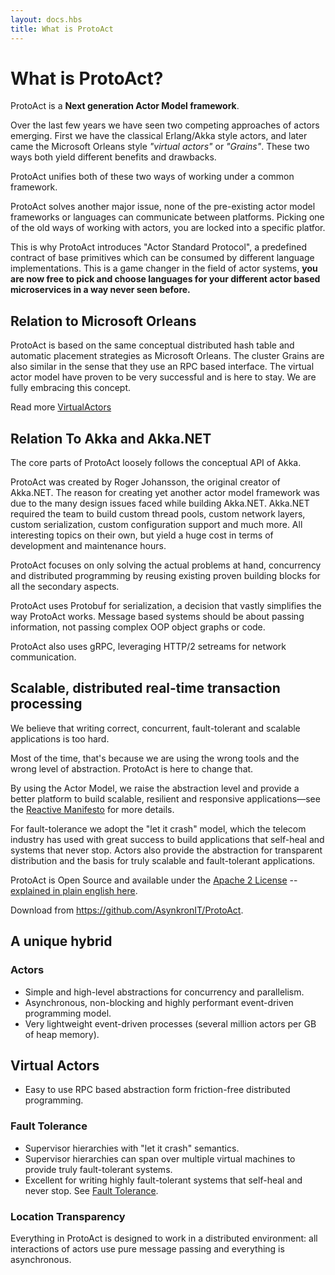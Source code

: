 ```yaml
---
layout: docs.hbs
title: What is ProtoAct
---
```

# What is ProtoAct?
ProtoAct is a **Next generation Actor Model framework**.

Over the last few years we have seen two competing approaches of actors emerging.
First we have the classical Erlang/Akka style actors, and later came the Microsoft Orleans style *"virtual actors"* or *"Grains"*.
These two ways both yield different benefits and drawbacks.

ProtoAct unifies both of these two ways of working under a common framework.

ProtoAct solves another major issue, none of the pre-existing actor model frameworks or languages can communicate between platforms.
Picking one of the old ways of working with actors, you are locked into a specific platfor.

This is why ProtoAct introduces "Actor Standard Protocol", a predefined contract of base primitives which can be consumed by different language implementations.
This is a game changer in the field of actor systems, **you are now free to pick and choose languages for your different actor based microservices in a way never seen before.**

## Relation to Microsoft Orleans
ProtoAct is based on the same conceptual distributed hash table and automatic placement strategies as Microsoft Orleans.
The cluster Grains are also similar in the sense that they use an RPC based interface.
The virtual actor model have proven to be very successful and is here to stay.
We are fully embracing this concept.

Read more [VirtualActors](VirtualActors)

## Relation To Akka and Akka.NET
The core parts of ProtoAct loosely follows the conceptual API of Akka.

ProtoAct was created by Roger Johansson, the original creator of Akka.NET.
The reason for creating yet another actor model framework was due to the many design issues faced while building Akka.NET.
Akka.NET required the team to build custom thread pools, custom network layers, custom serialization, custom configuration support and much more.
All interesting topics on their own, but yield a huge cost in terms of development and maintenance hours.

ProtoAct focuses on only solving the actual problems at hand, concurrency and distributed programming by reusing existing proven building blocks for all the
secondary aspects.

ProtoAct uses Protobuf for serialization, a decision that vastly simplifies the way ProtoAct works.
Message based systems should be about passing information, not passing complex OOP object graphs or code.

ProtoAct also uses gRPC, leveraging HTTP/2 setreams for network communication.

## Scalable, distributed real-time transaction processing
We believe that writing correct, concurrent, fault-tolerant and scalable applications is too hard.

Most of the time, that's because we are using the wrong tools and the wrong level of abstraction. ProtoAct is here to change that.

By using the Actor Model, we raise the abstraction level and provide a better platform to build scalable, resilient and responsive applications—see the [Reactive Manifesto](http://www.reactivemanifesto.org/) for more details.

For fault-tolerance we adopt the "let it crash" model, which the telecom industry has used with great success to build applications that self-heal and systems that never stop. Actors also provide the abstraction for transparent distribution and the basis for truly scalable and fault-tolerant applications.

ProtoAct is Open Source and available under the [Apache 2 License](http://www.apache.org/licenses/LICENSE-2.0) -- [explained in plain english here](https://www.tldrlegal.com/l/apache2).

Download from https://github.com/AsynkronIT/ProtoAct.

## A unique hybrid

### Actors
* Simple and high-level abstractions for concurrency and parallelism.
* Asynchronous, non-blocking and highly performant event-driven programming model.
* Very lightweight event-driven processes (several million actors per GB of heap memory).

## Virtual Actors
* Easy to use RPC based abstraction form friction-free distributed programming.

### Fault Tolerance
* Supervisor hierarchies with "let it crash" semantics.
* Supervisor hierarchies can span over multiple virtual machines to provide truly fault-tolerant systems.
* Excellent for writing highly fault-tolerant systems that self-heal and never stop.
See [Fault Tolerance](Fault%20tolerance).

### Location Transparency
Everything in ProtoAct is designed to work in a distributed environment: all interactions of actors use pure message passing and everything is asynchronous.
